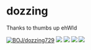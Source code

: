 # dozzing
Thanks to thumbs up ehWld



[![BOJ/dozzing729](http://mazassumnida.wtf/api/mini/generate_badge?boj={dozzing729})](https://solved.ac/{dozzing729})
<img src="https://img.shields.io/badge/Swift-BA912B?style=flat&logo=Swift&logoColor=white"/></a> 
<img src="https://img.shields.io/badge/IOS-8489B4?style=flat&logo=Apple&logoColor=white"/></a>
<img src="https://img.shields.io/badge/C%2B%2B-46549D?style=flat&logo=C%2B%2B&logoColor=white"/></a> 
<img src="https://img.shields.io/badge/Unity-4D3B81?style=flat&logo=Unity&logoColor=white"/></a>

